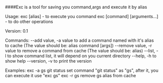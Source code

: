 ####Exc is a tool for saving you command,args and execute it by alias

Usage:
    exc [alias]  - to execute you command
    exc [command] [arguments...] - to do other operations

Version:
    0.1

Commands:
    --add value, -a value        to add a command named with it's alias to cache (The value should be: alias command [args])
    --remove value, -r value     to remove a command from cache (The value should be: alias)
    --list, -l                   to show command list, it will depend on you current directory
    --help, -h                   to show help
    --version, -v                to print the version

Examples:
    exc -a gs git status        set command "git status" as "gs", after it, you can execute it use "exc gs"
    exc -r gs                   remove gs alias from cache